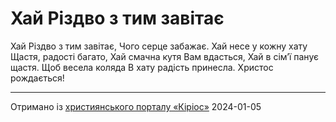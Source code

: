 Хай Різдво з тим завітає
================================================================

Хай Різдво з тим завітає,
Чого серце забажає.
Хай несе у кожну хату
Щастя, радості багато,
Хай смачна кутя Вам вдасться,
Хай в сім’ї панує щастя.
Щоб весела коляда
В хату радість принесла.
Христос рождається!

----------------------------------------------------------------

[джерело]: https://kyrios.org.ua/literature/vinchuvannya/11464-haj-rizdvo-z-tim-zavitae.html

Отримано із [християнського порталу «Кіріос»][джерело]
2024-01-05
